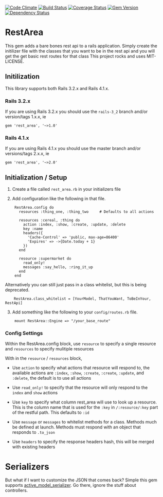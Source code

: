 [![Code Climate](https://codeclimate.com/github/bguest/rest_area.png)](https://codeclimate.com/github/bguest/rest_area) [![Build Status](https://travis-ci.org/bguest/rest_area.png?branch=master)](https://travis-ci.org/bguest/rest_area) [![Coverage Status](https://coveralls.io/repos/bguest/rest_area/badge.png)](https://coveralls.io/r/bguest/rest_area) [![Gem Version](https://badge.fury.io/rb/rest_area.png)](http://badge.fury.io/rb/rest_area) [![Dependency Status](https://gemnasium.com/bguest/rest_area.png)](https://gemnasium.com/bguest/rest_area)

# RestArea

This gem adds a bare bones rest api to a rails application. Simply
create the initilizer file with the classes that you want to be in the
rest api and you will get the get basic rest routes for that class
This project rocks and uses MIT-LICENSE.

## Initilization

This library supports both Rails 3.2.x and Rails 4.1.x.

### Rails 3.2.x
If you are using Rails 3.2.x you should use the `rails-3_2` branch and/or version/tags 1.x.x, ie

    gem 'rest_area', '~>1.0'

### Rails 4.1.x
If you are using Rails 4.1.x you should use the master branch and/or versions/tags 2.x.x, ie

    gem 'rest_area', '~>2.0'

## Initialization / Setup

1. Create a file called `rest_area.rb` in your initializers file
2. Add configuration like the following in that file.

        RestArea.config do
          resources :thing_one, :thing_two     # Defaults to all actions

          resources :cereal, :thing do
            action :index, :show, :create, :update, :delete
            key :name
            headers({
              'Cache-Control' => 'public, max-age=86400'
              'Expires' => ->{Date.today + 1}
            })
          end

          resource :supermarket do
            read_only!
            messages :say_hello, :ring_it_up
          end
        end

  Alternatively you can still just pass in a class whitelist, but this is being deprecated.

        RestArea.class_whitelist = [YourModel, ThatYouWant, ToBeInYour, RestApi]


3. Add something like the following to your `config/routes.rb` file.

        mount RestArea::Engine => "/your_base_route"

### Config Settings

Within the RestArea.config block, use `resource` to specify a single resource and `resources` to specify mulitiple resources

With in the `resource` / `resources` block,
+ Use `action` to specify what actions that resource will respond to, the available actions are
  `:index`, `:show`, `:create`, `:create`, `:update`, and `:delete`, the default is to use all actions

+ Use `read_only!` to specify that the resource will only respond to the `index` and `show` actions

+ Use `key` to specify what column rest_area will use to look up a resource. This is the column name
  that is used for the `:key` in `/:resource/:key` part of the restful path. This defaults to `:id`

+ Use `message` or `messages` to whitelist methods for a class. Methods much be defined at
  launch. Methods must respond with an object that responds to `.to_json`

+ Use `headers` to specify the response headers hash, this will be merged with existing headers

# Serializers

But what if I want to customize the JSON that comes back? Simple this
gem supports [active_model_serializer][1]. Go there, ignore the stuff
about controllers.

[1]:https://github.com/rails-api/active_model_serializers
